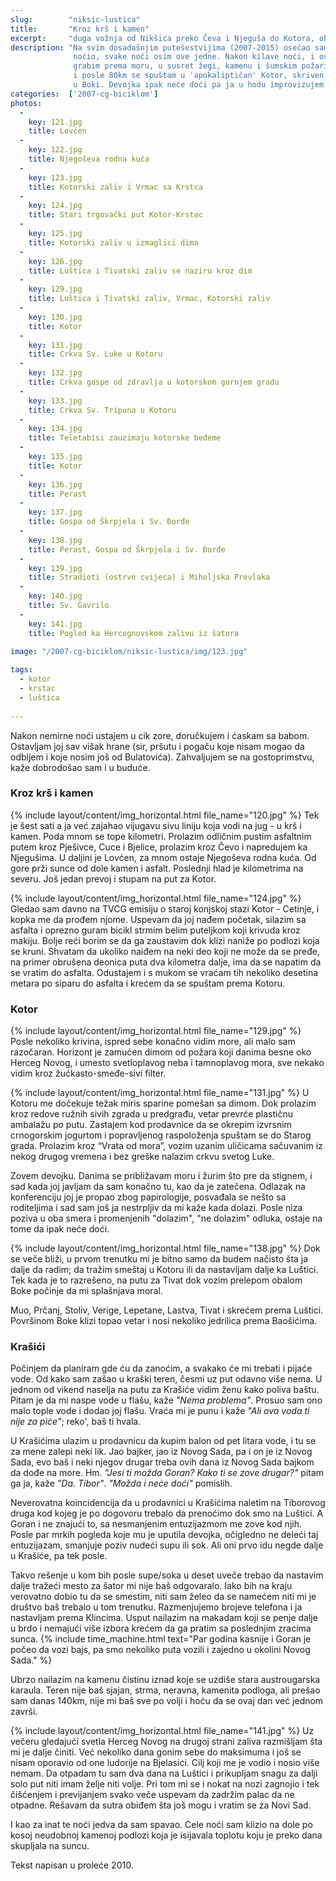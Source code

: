 ```yaml
---
slug:        "niksic-lustica"
title:       "Kroz krš i kamen"
excerpt:     "duga vožnja od Nikšića preko Čeva i Njeguša do Kotora, obalom Boke do Luštice"
description: "Na svim dosadašnjim putešestvijima (2007-2015) osećao sam se prilično opušteno i bezbedno, gde god da sam 
              noćio, svake noći osim ove jedne. Nakon kilave noći, i ostatak dana je išao nizbrdo. Krećem rano ujutro da 
              grabim prema moru, u susret žegi, kamenu i šumskim požarima čije mirise vetar donosi. Dobro sam potegao, 
              i posle 80km se spuštam u 'apokaliptičan' Kotor, skriven u žutoj izmaglici i smradu šume koja gori negde 
              u Boki. Devojka ipak neće doći pa ja u hodu improvizujem i vozim još 40ak km do Luštice."
categories:  ['2007-cg-biciklom']
photos:
  -
    key: 121.jpg
    title: Lovćen
  -
    key: 122.jpg
    title: Njegoševa rodna kuća
  -
    key: 123.jpg
    title: Kotorski zaliv i Vrmac sa Krstca
  -
    key: 124.jpg
    title: Stari trgovački put Kotor-Krstac
  -
    key: 125.jpg
    title: Kotorski zaliv u izmaglici dima
  -
    key: 126.jpg
    title: Luštica i Tivatski zaliv se naziru kroz dim
  -
    key: 129.jpg
    title: Luštica i Tivatski zaliv, Vrmac, Kotorski zaliv
  -
    key: 130.jpg
    title: Kotor
  -
    key: 131.jpg
    title: Crkva Sv. Luke u Kotoru
  -
    key: 132.jpg
    title: Crkva gospe od zdravlja u kotorskom gornjem gradu
  -
    key: 133.jpg
    title: Crkva Sv. Tripuna u Kotoru
  -
    key: 134.jpg
    title: Teletabisi zauzimaju kotorske bedeme
  -
    key: 135.jpg
    title: Kotor
  -
    key: 136.jpg
    title: Perast
  -
    key: 137.jpg
    title: Gospa od Škrpjela i Sv. Đorđe
  -
    key: 138.jpg
    title: Perast, Gospa od Škrpjela i Sv. Đorđe
  -
    key: 139.jpg
    title: Stradioti (ostrvo cvijeća) i Miholjska Prevlaka
  -
    key: 140.jpg
    title: Sv. Gavrilo
  -
    key: 141.jpg
    title: Pogled ka Hercegnovskom zalivu iz šatora

image: "/2007-cg-biciklom/niksic-lustica/img/123.jpg"
  
tags:
  - kotor
  - krstac
  - luštica
  
---
```



Nakon nemirne noći ustajem u cik zore, doručkujem i ćaskam sa babom. Ostavljam joj sav višak hrane (sir, pršutu i 
pogaču koje nisam mogao da odbijem i koje nosim još od Bulatovića). Zahvaljujem se na gostoprimstvu, kaže dobrodošao 
sam i u buduće.

### Kroz krš i kamen

{% include layout/content/img_horizontal.html file_name="120.jpg" %}
Tek je šest sati a ja već zajahao vijugavu sivu liniju koja vodi na jug - u krš i kamen. Poda mnom se tope kilometri. 
Prolazim odličnim pustim asfaltnim putem kroz Pješivce, Cuce i Bjelice, prolazim kroz Čevo i napredujem ka Njegušima. 
U daljini je Lovćen, za mnom ostaje Njegoševa rodna kuća. Od gore prži sunce od dole kamen i asfalt. Poslednji hlad je 
kilometrima na severu. Još jedan prevoj i stupam na put za Kotor.

{% include layout/content/img_horizontal.html file_name="124.jpg" %}
Gledao sam davno na TVCG emisiju o staroj konjskoj stazi Kotor - Cetinje, i kopka me da prođem njome. Uspevam da joj 
nađem početak, silazim sa asfalta i oprezno guram bicikl strmim belim puteljkom koji krivuda kroz makiju. Bolje reći 
borim se da ga zaustavim dok klizi naniže po podlozi koja se kruni. Shvatam da ukoliko naiđem na neki deo koji ne može 
da se pređe, na primer obrušena deonica puta dva kilometra dalje, ima da se napatim da se vratim do asfalta. Odustajem 
i s mukom se vraćam tih nekoliko desetina metara po siparu do asfalta i krećem da se spuštam prema Kotoru.
 
### Kotor

{% include layout/content/img_horizontal.html file_name="129.jpg" %}
Posle nekoliko krivina, ispred sebe konačno vidim more, ali malo sam razočaran. Horizont je zamućen dimom od požara 
koji danima besne oko Herceg Novog, i umesto svetloplavog neba i tamnoplavog mora, sve nekako vidim kroz 
žućkasto-smeđe-sivi filter.

{% include layout/content/img_horizontal.html file_name="131.jpg" %}
U Kotoru me dočekuje težak miris sparine pomešan sa dimom. Dok prolazim kroz redove ružnih sivih zgrada u predgrađu, 
vetar prevrće plastičnu ambalažu po putu. Zastajem kod prodavnice da se okrepim izvrsnim crnogorskim jogurtom i 
popravljenog raspoloženja spuštam se do Starog grada. Prolazim kroz “Vrata od mora”, vozim uzanim uličicama sačuvanim 
iz nekog drugog vremena i bez greške nalazim crkvu svetog Luke.

Zovem devojku. Danima se približavam moru i žurim što pre da stignem, i sad kada joj javljam da sam konačno tu, kao da 
je zatečena. Odlazak na konferenciju joj je propao zbog papirologije, posvađala se nešto sa roditeljima i sad sam još 
ja nestrpljiv da mi kaže kada dolazi. Posle niza poziva u oba smera i promenjenih "dolazim", "ne dolazim" odluka, 
ostaje na tome da ipak neće doći.

{% include layout/content/img_horizontal.html file_name="138.jpg" %}
Dok se veče bliži, u prvom trenutku mi je bitno samo da budem načisto šta ja dalje da radim; da tražim smeštaj u Kotoru 
ili da nastavljam dalje ka Luštici. Tek kada je to razrešeno, na putu za Tivat dok vozim prelepom obalom Boke počinje 
da mi splašnjava moral.

Muo, Prčanj, Stoliv, Verige, Lepetane, Lastva, Tivat i skrećem prema Luštici. Površinom Boke klizi topao vetar i nosi 
nekoliko jedrilica prema Baošićima.
 
### Krašići
 
Počinjem da planiram gde ću da zanoćim, a svakako će mi trebati i pijaće vode. Od kako sam zašao u kraški teren, česmi 
uz put odavno više nema. U jednom od vikend naselja na putu za Krašiće vidim ženu kako poliva baštu. Pitam je da mi 
naspe vode u flašu, kaže *"Nema problema"*. Prosuo sam ono malo tople vode i dodao joj flašu. Vraća mi je punu i kaže 
*"Ali ova voda ti nije za piće"*; reko', baš ti hvala.

U Krašićima ulazim u prodavnicu da kupim balon od pet litara vode, i tu se za mene zalepi neki lik. Jao bajker, jao iz 
Novog Sada, pa i on je iz Novog Sada, evo baš i neki njegov drugar treba ovih dana iz Novog Sada bajkom da dođe na 
more. Hm. *"Jesi ti možda Goran? Kako ti se zove drugar?"* pitam ga ja, kaže *"Da. Tibor"*. *"Možda i neće doći"* pomislih.

Neverovatna koincidencija da u prodavnici u Krašićima naletim na Tiborovog druga kod kojeg je po dogovoru trebalo da 
prenoćimo dok smo na Luštici. A Goran i ne znajući to, sa nesmanjenim entuzijazmom me zove kod njih. Posle par mrkih 
pogleda koje mu je uputila devojka, očigledno ne deleći taj entuzijazam, smanjuje poziv nudeći supu ili sok. Ali oni 
prvo idu negde dalje u Krašiće, pa tek posle.

Takvo rešenje u kom bih posle supe/soka u deset uveče trebao da nastavim dalje tražeći mesto za šator mi nije baš 
odgovaralo. Iako bih na kraju verovatno dobio tu da se smestim, niti sam želeo da se namećem niti mi je društvo baš 
trebalo u tom trenutku. Razmenjujemo brojeve telefona i ja nastavljam prema Klincima. Usput nailazim na makadam koji se 
penje dalje u brdo i nemajući više izbora krećem da ga pratim sa poslednjim zracima sunca.
{% include time_machine.html text="Par godina kasnije i Goran je počeo da vozi bajs, pa smo nekoliko puta vozili i zajedno u okolini Novog Sada." %}

Ubrzo nailazim na kamenu čistinu iznad koje se uzdiše stara austrougarska karaula. Teren nije baš sjajan, strma, 
neravna, kamenita podloga, ali prešao sam danas 140km, nije mi baš sve po volji i hoću da se ovaj dan već jednom završi.

{% include layout/content/img_horizontal.html file_name="141.jpg" %}
Uz večeru gledajući svetla Herceg Novog na drugoj strani zaliva razmišljam šta mi je dalje činiti. Već nekoliko dana 
gonim sebe do maksimuma i još se nisam oporavio od one ludorije na Bjelasici. Cilj koji me je vodio i nosio više nemam. 
Da otpadam tu sam dva dana na Luštici i prikupljam snagu za dalji solo put niti imam želje niti volje. Pri tom mi se i 
nokat na nozi zagnojio i tek čišćenjem i previjanjem svako veče uspevam da zadržim palac da ne otpadne. Rešavam da 
sutra obiđem šta još mogu i vratim se za Novi Sad.

I kao za inat te noći jedva da sam spavao. Cele noći sam klizio na dole po kosoj neudobnoj kamenoj podlozi koja je isijavala 
toplotu koju je preko dana skupljala na suncu. 

<span class="caption text-muted pull-right">Tekst napisan u proleće 2010.</span>